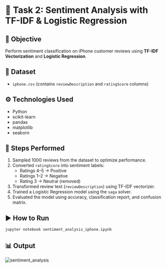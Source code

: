 # 💬 Task 2: Sentiment Analysis with TF-IDF & Logistic Regression

## 📌 Objective
Perform sentiment classification on iPhone customer reviews using **TF-IDF Vectorization** and **Logistic Regression**.

## 📂 Dataset
- `iphone.csv` (contains `reviewDescription` and `ratingScore` columns)

## ⚙️ Technologies Used
- Python
- scikit-learn
- pandas
- matplotlib
- seaborn

## 🧪 Steps Performed
1. Sampled 1000 reviews from the dataset to optimize performance.
2. Converted `ratingScore` into sentiment labels:
   - Ratings 4–5 → Positive
   - Ratings 1–2 → Negative
   - Rating 3 → Neutral (removed)
3. Transformed review text (`reviewDescription`) using TF-IDF vectorizer.
4. Trained a Logistic Regression model using the `saga` solver.
5. Evaluated the model using accuracy, classification report, and confusion matrix.

## ▶️ How to Run
```bash
jupyter notebook sentiment_analysis_iphone.ipynb
```

## 📊 Output
![sentiment_analysis](https://github.com/user-attachments/assets/96edde9a-35cf-46ac-a368-a0cf14810740)

